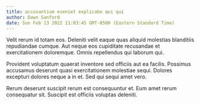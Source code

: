 ```yaml
---
title: accusantium eveniet explicabo qui qui
author: Dawn Sanford
date: Sun Feb 13 2022 11:03:45 GMT-0500 (Eastern Standard Time)
---
```

Velit rerum id totam eos. Deleniti velit eaque quas aliquid molestias blanditiis repudiandae cumque. Aut neque eos cupiditate recusandae et exercitationem doloremque. Omnis repellendus qui laborum qui.

 Provident voluptatum quaerat inventore sed officiis aut ea facilis. Possimus accusamus deserunt quasi exercitationem molestiae sequi. Dolores excepturi dolores neque a in et. Sed qui sequi amet vero.

 Rerum deserunt suscipit rerum est consequuntur et. Eum amet rerum consequatur sit. Suscipit est officiis voluptas deleniti.